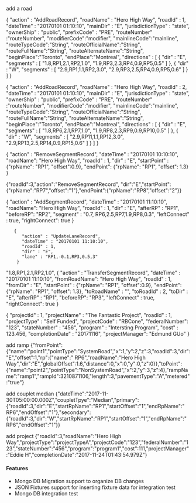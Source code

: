 add a road

{
    "action" : "AddRoadRecord",
    "roadName" : "Hero High Way",
    "roadId" : 1,
    "dateTime" : "20170101 01:10:10",
    "mainDir" : "E",
    "jurisdictionType" : "state",
    "ownerShip" : "public",
    "prefixCode" : "PRE",
    "routeNumber" :"routeNumber",
    "modifierCode":"modifier",
    "mainlineCode":"mainline",
    "routeTypeCode":"String",
    "routeOfficialName":"String",
	"routeFullName":"String",
	"routeAlternateName":"String",
	"beginPlace":"Toronto",
	"endPlace":"Montreal",
    "directions" : [
        {
            "dir" : "E",
            "segments" : [
                "1.8,RP1,2.1,RP2,1.0",
                "1.9,RP3,2.3,RP4,0.9,RP5,0.5"
            ]
        },
        {
            "dir" : "W",
            "segments" : [
                "2.9,RP1,1.1,RP2,3.0",
                "2.9,RP3,2.5,RP4,0.9,RP5,0.6"
            ]
        }
    ]
}


{
    "action" : "AddRoadRecord",
    "roadName" : "Hero High Way",
    "roadId" : 2,
    "dateTime" : "20170101 01:10:10",
    "mainDir" : "E",
    "jurisdictionType" : "state",
    "ownerShip" : "public",
    "prefixCode" : "PRE",
    "routeNumber" :"routeNumber",
    "modifierCode":"modifier",
    "mainlineCode":"mainline",
    "routeTypeCode":"String",
    "routeOfficialName":"String",
	"routeFullName":"String",
	"routeAlternateName":"String",
	"beginPlace":"Toronto",
	"endPlace":"Montreal",
    "directions" : [
        {
            "dir" : "E",
            "segments" : [
                "1.8,RP6,2.1,RP7,1.0",
                "1.9,RP8,2.3,RP9,0.9,RP10,0.5"
            ]
        },
        {
            "dir" : "W",
            "segments" : [
                "2.9,RP11,1.1,RP12,3.0",
                "2.9,RP13,2.5,RP14,0.9,RP15,0.6"
            ]
        }
    ]
}


  {
    "action" : "RemoveSegmentRecord",
    "dateTime" : "20170101 10:10:10",
    "roadName": "Hero High Way",
    "roadId" : 1,
    "dir" : "E",
    "startPoint" : {"rpName": "RP1", "offset":0.9}, "endPoint": {"rpName": "RP1", "offset": 1.3}
  }

{"roadId":3,"action":"RemoveSegmentRecord",
"dir":"E","startPoint":{"rpName":"RP7","offset":"1"},"endPoint":{"rpName":"RP8","offset":"2"}}

   {
      "action" : "AddSegmentRecord",
      "dateTime" : "20170101 11:10:10",
      "roadName": "Hero High Way",
      "roadId" : 1,
      "dir" : "E",
      "afterRP" : "RP1",
      "beforeRP": "RP2",
      "segment" : "0.7, RP6,2.5,RP7,1.9,RP8,0.3",
      "leftConnect" : true,
      "rightConnect": true
    }

       {
          "action" : "UpdateLaneRecord",
          "dateTime" : "20170101 11:10:10",
          "roadId" : 1,
          "dir" : "E",
          "lane" : "RP1,-0.1,RP3,0.5,3"
        }

"1.8,RP1,2.1,RP2,1.0",
    {
      "action" : "TransferSegmentRecord",
      "dateTime" : "20170101 11:10:10",
      "fromRoadName": "Hero High Way",
      "roadId" : 1,
      "fromDir" : "E",
      "startPoint" : {"rpName": "RP1", "offset":0.9},
      "endPoint": {"rpName": "RP1", "offset": 1.3},
      "toRoadName" : "",
      "toRoadId" : 2,
      "toDir" : "E",
      "afterRP" : "RP1",
      "beforeRP": "RP3",
      "leftConnect" : true,
      "rightConnect": true
    }


{
	"projectId" : 1,
	"projectName" : "The Fantastic Project",
	"roadId" : 1,
	"projectType" : "Self Funded",
	"projectCode" : "RBCone",
	"federalNumber": "123",
	"stateNumber" : "456",
	"program" : "Intersting Program",
	"cost" : 123.456,
	"completionDate" : "20171116",
	"projectManager": "Edmund GUo"
}

add ramp
{"fromPoint":{"name":"point1","pointType":"SystemRoad","x":1,"y":2,"z":3,"roadId":3,"dir":"E","offset":1,"rp":{"name":" RP6","roadName":"Hero High Way","dir":"E","globalOffset":1.6,"distance":0,"x":0,"y":0,"z":0}},"toPoint":{"name":"point2","pointType":"NonSystemRoad","x":2,"y":3,"z":4},"rampName":"ramp1","rampId":3210871106,"length":3,"pavementType":"A","metered":"true"}

add couplet median
{"dateTime":"2017-11-30T05:00:00.000Z","coupletTpye":"Median","primary":{"roadId":3,"dir":"E","startRpName":"RP1","startOffset":"1","endRpName":" RP6","endOffset":"1"},"secondary":{"roadId":3,"dir":"W","startRpName":"RP1","startOffset":"1","endRpName":" RP6","endOffset":"1"}}

add project
{"roadId":3,"roadName":"Hero High Way","projectType":"projectTypeA","projectCode":"123","federalNumber":"123","stateNumber":"456","program":"program1","cost":111,"projectManager":"Eddie H","completionDate":"2017-11-24T01:43:54.979Z"}
#### Features
* Mongo DB Migration support to organize DB changes
* JSON Fixtures support for inserting fixture data for integration test
* Mongo DB integration test


